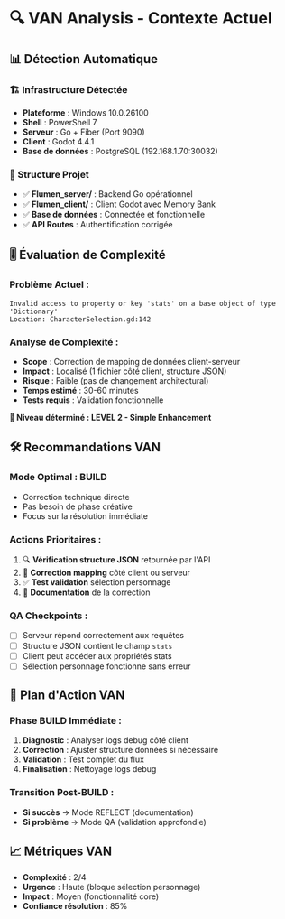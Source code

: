 # 🔍 VAN Analysis - Contexte Actuel

## 📊 Détection Automatique

### **🏗️ Infrastructure Détectée**
- **Plateforme** : Windows 10.0.26100
- **Shell** : PowerShell 7
- **Serveur** : Go + Fiber (Port 9090)
- **Client** : Godot 4.4.1
- **Base de données** : PostgreSQL (192.168.1.70:30032)

### **📁 Structure Projet**
- ✅ **Flumen_server/** : Backend Go opérationnel
- ✅ **Flumen_client/** : Client Godot avec Memory Bank
- ✅ **Base de données** : Connectée et fonctionnelle
- ✅ **API Routes** : Authentification corrigée

## 🎚️ Évaluation de Complexité

### **Problème Actuel :**
```
Invalid access to property or key 'stats' on a base object of type 'Dictionary'
Location: CharacterSelection.gd:142
```

### **Analyse de Complexité :**
- **Scope** : Correction de mapping de données client-serveur
- **Impact** : Localisé (1 fichier côté client, structure JSON)
- **Risque** : Faible (pas de changement architectural)
- **Temps estimé** : 30-60 minutes
- **Tests requis** : Validation fonctionnelle

**🎯 Niveau déterminé : LEVEL 2 - Simple Enhancement**

## 🛠️ Recommandations VAN

### **Mode Optimal :** BUILD
- Correction technique directe
- Pas besoin de phase créative
- Focus sur la résolution immédiate

### **Actions Prioritaires :**
1. 🔍 **Vérification structure JSON** retournée par l'API
2. 🔧 **Correction mapping** côté client ou serveur
3. ✅ **Test validation** sélection personnage
4. 📝 **Documentation** de la correction

### **QA Checkpoints :**
- [ ] Serveur répond correctement aux requêtes
- [ ] Structure JSON contient le champ `stats`
- [ ] Client peut accéder aux propriétés stats
- [ ] Sélection personnage fonctionne sans erreur

## 🎯 Plan d'Action VAN

### **Phase BUILD Immédiate :**
1. **Diagnostic** : Analyser logs debug côté client
2. **Correction** : Ajuster structure données si nécessaire  
3. **Validation** : Test complet du flux
4. **Finalisation** : Nettoyage logs debug

### **Transition Post-BUILD :**
- **Si succès** → Mode REFLECT (documentation)
- **Si problème** → Mode QA (validation approfondie)

## 📈 Métriques VAN
- **Complexité** : 2/4
- **Urgence** : Haute (bloque sélection personnage)
- **Impact** : Moyen (fonctionnalité core)
- **Confiance résolution** : 85% 